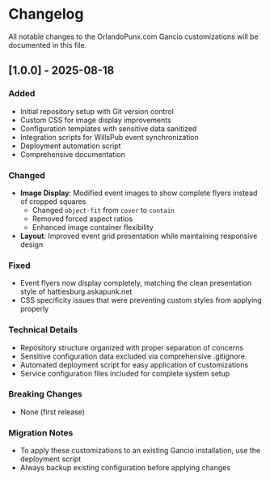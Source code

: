 # Changelog

All notable changes to the OrlandoPunx.com Gancio customizations will be documented in this file.

## [1.0.0] - 2025-08-18

### Added
- Initial repository setup with Git version control
- Custom CSS for image display improvements
- Configuration templates with sensitive data sanitized
- Integration scripts for WillsPub event synchronization
- Deployment automation script
- Comprehensive documentation

### Changed
- **Image Display**: Modified event images to show complete flyers instead of cropped squares
  - Changed `object-fit` from `cover` to `contain`
  - Removed forced aspect ratios
  - Enhanced image container flexibility
- **Layout**: Improved event grid presentation while maintaining responsive design

### Fixed
- Event flyers now display completely, matching the clean presentation style of hattiesburg.askapunk.net
- CSS specificity issues that were preventing custom styles from applying properly

### Technical Details
- Repository structure organized with proper separation of concerns
- Sensitive configuration data excluded via comprehensive .gitignore
- Automated deployment script for easy application of customizations
- Service configuration files included for complete system setup

### Breaking Changes
- None (first release)

### Migration Notes
- To apply these customizations to an existing Gancio installation, use the deployment script
- Always backup existing configuration before applying changes
